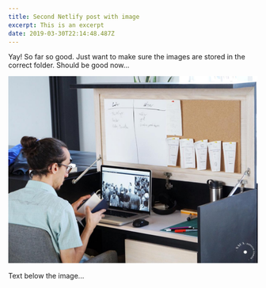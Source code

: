 ```yaml
---
title: Second Netlify post with image
excerpt: This is an excerpt
date: 2019-03-30T22:14:48.487Z
---
```


Yay! So far so good. Just want to make sure the images are stored in the correct folder. Should be good now...

![](/content/posts/images/15585046_211036112638782_7941077921733888718_o.jpg "Image Title")

Text below the image...
